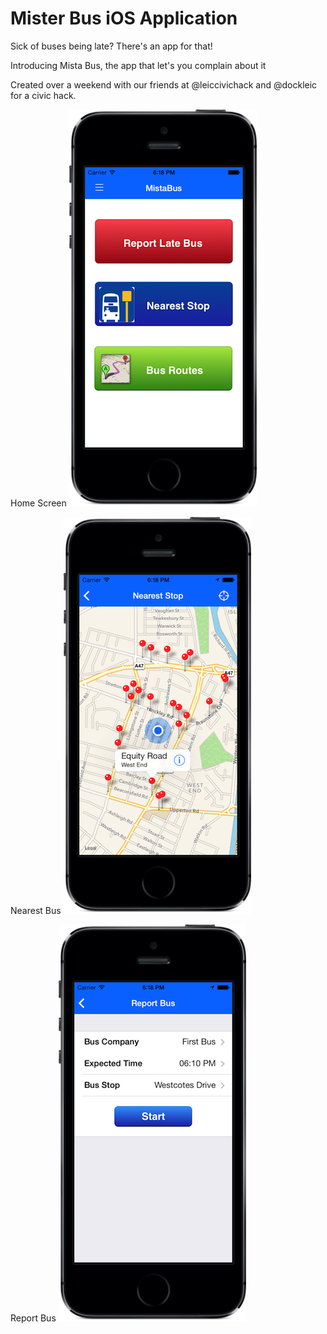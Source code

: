 Mister Bus iOS Application
=======

Sick of buses being late? There's an app for that!

Introducing Mista Bus, the app that let's you complain about it

Created over a weekend with our friends at @leiccivichack and @dockleic for a civic hack.

Home Screen
![Home screenshot](https://github.com/LeicesterCivicBusHack/iOS-App/blob/master/screenshots/homeScreen.png)

Nearest Bus
![Nearest Bus screenshot](https://github.com/LeicesterCivicBusHack/iOS-App/blob/master/screenshots/nearestBus.png)

Report Bus
![Report Bus screenshot](https://github.com/LeicesterCivicBusHack/iOS-App/blob/master/screenshots/reportBus.png)
